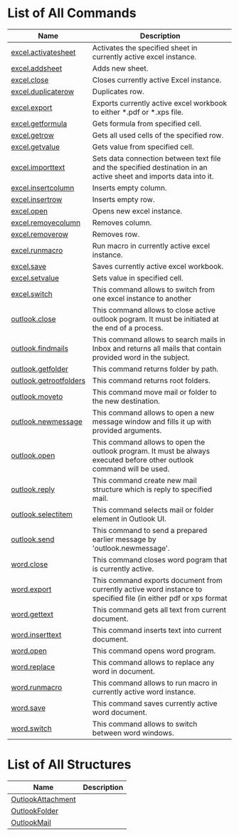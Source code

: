 
# List of All Commands

| Name | Description |
| ---- | ----------- |
| [excel.activatesheet](https://github.com/G1ANT-Robot/G1ANT.Addon.MSOffice/blob/master/G1ANT.Addon.MSOffice/Commands/ExcelActivateSheetCommand.md) | Activates the specified sheet in currently active excel instance. |
| [excel.addsheet](https://github.com/G1ANT-Robot/G1ANT.Addon.MSOffice/blob/master/G1ANT.Addon.MSOffice/Commands/ExcelAddSheetCommand.md) | Adds new sheet. |
| [excel.close](https://github.com/G1ANT-Robot/G1ANT.Addon.MSOffice/blob/master/G1ANT.Addon.MSOffice/Commands/ExcelCloseCommand.md) | Closes currently active Excel instance. |
| [excel.duplicaterow](https://github.com/G1ANT-Robot/G1ANT.Addon.MSOffice/blob/master/G1ANT.Addon.MSOffice/Commands/ExcelDuplicateRowCommand.md) | Duplicates row. |
| [excel.export](https://github.com/G1ANT-Robot/G1ANT.Addon.MSOffice/blob/master/G1ANT.Addon.MSOffice/Commands/ExcelExportCommand.md) | Exports currently active excel workbook to either *.pdf or *.xps file. |
| [excel.getformula](https://github.com/G1ANT-Robot/G1ANT.Addon.MSOffice/blob/master/G1ANT.Addon.MSOffice/Commands/ExcelGetFormulaCommand.md) | Gets formula from specified cell. |
| [excel.getrow](https://github.com/G1ANT-Robot/G1ANT.Addon.MSOffice/blob/master/G1ANT.Addon.MSOffice/Commands/ExcelGetRowCommand.md) | Gets all used cells of the specified row. |
| [excel.getvalue](https://github.com/G1ANT-Robot/G1ANT.Addon.MSOffice/blob/master/G1ANT.Addon.MSOffice/Commands/ExcelGetValueCommand.md) | Gets value from specified cell. |
| [excel.importtext](https://github.com/G1ANT-Robot/G1ANT.Addon.MSOffice/blob/master/G1ANT.Addon.MSOffice/Commands/ExcelImportTextCommand.md) | Sets data connection between text file and the specified destination in an active sheet and imports data into it. |
| [excel.insertcolumn](https://github.com/G1ANT-Robot/G1ANT.Addon.MSOffice/blob/master/G1ANT.Addon.MSOffice/Commands/ExcelInsertColumnCommand.md) | Inserts empty column. |
| [excel.insertrow](https://github.com/G1ANT-Robot/G1ANT.Addon.MSOffice/blob/master/G1ANT.Addon.MSOffice/Commands/ExcelInsertRowCommand.md) | Inserts empty row. |
| [excel.open](https://github.com/G1ANT-Robot/G1ANT.Addon.MSOffice/blob/master/G1ANT.Addon.MSOffice/Commands/ExcelOpenCommand.md) | Opens new excel instance. |
| [excel.removecolumn](https://github.com/G1ANT-Robot/G1ANT.Addon.MSOffice/blob/master/G1ANT.Addon.MSOffice/Commands/ExcelRemoveColumnCommand.md) | Removes column. |
| [excel.removerow](https://github.com/G1ANT-Robot/G1ANT.Addon.MSOffice/blob/master/G1ANT.Addon.MSOffice/Commands/ExcelRemoveRowCommand.md) | Removes row. |
| [excel.runmacro](https://github.com/G1ANT-Robot/G1ANT.Addon.MSOffice/blob/master/G1ANT.Addon.MSOffice/Commands/ExcelRunMacroCommand.md) | Run macro in currently active excel instance. |
| [excel.save](https://github.com/G1ANT-Robot/G1ANT.Addon.MSOffice/blob/master/G1ANT.Addon.MSOffice/Commands/ExcelSaveCommand.md) | Saves currently active excel workbook. |
| [excel.setvalue](https://github.com/G1ANT-Robot/G1ANT.Addon.MSOffice/blob/master/G1ANT.Addon.MSOffice/Commands/ExcelSetValueCommand.md) | Sets value in specified cell. |
| [excel.switch](https://github.com/G1ANT-Robot/G1ANT.Addon.MSOffice/blob/master/G1ANT.Addon.MSOffice/Commands/ExcelSwitchCommand.md) | This command allows to switch from one excel instance to another |
| [outlook.close](https://github.com/G1ANT-Robot/G1ANT.Addon.MSOffice/blob/master/G1ANT.Addon.MSOffice/Commands/OutlookCloseCommand.md) | This command allows to close active outlook pogram. It must be initiated at the end of a process. |
| [outlook.findmails](https://github.com/G1ANT-Robot/G1ANT.Addon.MSOffice/blob/master/G1ANT.Addon.MSOffice/Commands/OutlookFindMailsCommand.md) | This command allows to search mails in Inbox and returns all mails that contain provided word in the subject. |
| [outlook.getfolder](https://github.com/G1ANT-Robot/G1ANT.Addon.MSOffice/blob/master/G1ANT.Addon.MSOffice/Commands/OutlookGetFolderCommand.md) | This command returns folder by path. |
| [outlook.getrootfolders](https://github.com/G1ANT-Robot/G1ANT.Addon.MSOffice/blob/master/G1ANT.Addon.MSOffice/Commands/OutlookGetRootFoldersCommand.md) | This command returns root folders. |
| [outlook.moveto](https://github.com/G1ANT-Robot/G1ANT.Addon.MSOffice/blob/master/G1ANT.Addon.MSOffice/Commands/OutlookMoveToCommand.md) | This command move mail or folder to the new destination. |
| [outlook.newmessage](https://github.com/G1ANT-Robot/G1ANT.Addon.MSOffice/blob/master/G1ANT.Addon.MSOffice/Commands/OutlookNewMessageCommand.md) | This command allows to open a new message window and fills it up with provided arguments. |
| [outlook.open](https://github.com/G1ANT-Robot/G1ANT.Addon.MSOffice/blob/master/G1ANT.Addon.MSOffice/Commands/OutlookOpenCommand.md) | This command allows to open the outlook program. It must be always executed before other outlook command will be used. |
| [outlook.reply](https://github.com/G1ANT-Robot/G1ANT.Addon.MSOffice/blob/master/G1ANT.Addon.MSOffice/Commands/OutlookReplyCommand.md) | This command create new mail structure which is reply to specified mail. |
| [outlook.selectitem](https://github.com/G1ANT-Robot/G1ANT.Addon.MSOffice/blob/master/G1ANT.Addon.MSOffice/Commands/OutlookSelectItemCommand.md) | This command selects mail or folder element in Outlook UI. |
| [outlook.send](https://github.com/G1ANT-Robot/G1ANT.Addon.MSOffice/blob/master/G1ANT.Addon.MSOffice/Commands/OutlookSendCommand.md) | This command to send a prepared earlier message by 'outlook.newmessage'. |
| [word.close](https://github.com/G1ANT-Robot/G1ANT.Addon.MSOffice/blob/master/G1ANT.Addon.MSOffice/Commands/WordCloseCommand.md) | This command closes word pogram that is currently active. |
| [word.export](https://github.com/G1ANT-Robot/G1ANT.Addon.MSOffice/blob/master/G1ANT.Addon.MSOffice/Commands/WordExportCommand.md) | This command exports document from currently active word instance to specified file (in either pdf or xps format |
| [word.gettext](https://github.com/G1ANT-Robot/G1ANT.Addon.MSOffice/blob/master/G1ANT.Addon.MSOffice/Commands/WordGetTextCommand.md) | This command gets all text from current document. |
| [word.inserttext](https://github.com/G1ANT-Robot/G1ANT.Addon.MSOffice/blob/master/G1ANT.Addon.MSOffice/Commands/WordInsertTextCommand.md) | This command inserts text into current document. |
| [word.open](https://github.com/G1ANT-Robot/G1ANT.Addon.MSOffice/blob/master/G1ANT.Addon.MSOffice/Commands/WordOpenCommand.md) | This command opens word program. |
| [word.replace](https://github.com/G1ANT-Robot/G1ANT.Addon.MSOffice/blob/master/G1ANT.Addon.MSOffice/Commands/WordReplaceCommand.md) | This command allows to replace any word in document. |
| [word.runmacro](https://github.com/G1ANT-Robot/G1ANT.Addon.MSOffice/blob/master/G1ANT.Addon.MSOffice/Commands/WordRunMacroCommand.md) | This command allows to run macro in currently active word instance. |
| [word.save](https://github.com/G1ANT-Robot/G1ANT.Addon.MSOffice/blob/master/G1ANT.Addon.MSOffice/Commands/WordSaveCommand.md) | This command saves currently active word document. |
| [word.switch](https://github.com/G1ANT-Robot/G1ANT.Addon.MSOffice/blob/master/G1ANT.Addon.MSOffice/Commands/WordSwitchCommand.md) | This command allows to switch between word windows. |

# List of All Structures

| Name | Description |
| ---- | ----------- |
| [OutlookAttachment](https://github.com/G1ANT-Robot/G1ANT.Addon.MSOffice/blob/master/G1ANT.Addon.MSOffice/Structures/OutlookAttachmentStructure.md) |  |
| [OutlookFolder](https://github.com/G1ANT-Robot/G1ANT.Addon.MSOffice/blob/master/G1ANT.Addon.MSOffice/Structures/OutlookFolderStructure.md) |  |
| [OutlookMail](https://github.com/G1ANT-Robot/G1ANT.Addon.MSOffice/blob/master/G1ANT.Addon.MSOffice/Structures/OutlookMailStructure.md) |  |
